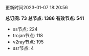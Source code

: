 更新时间2023-01-07 18:20:56

**总订阅: 73**
**总节点: 1386**
**有效节点: 541**
- ss节点: 224
- trojan节点: 118
- v2ray节点: 195
- ssr节点: 4
